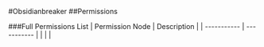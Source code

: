 #Obsidianbreaker
##Permissions

###Full Permissions List
| Permission Node | Description |
| ----------- | ----------- |
|  |  |
